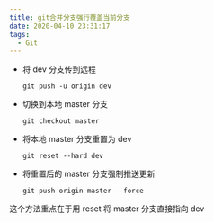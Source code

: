 ```yaml
---
title: git合并分支强行覆盖当前分支
date: 2020-04-10 23:31:17
tags:
  - Git
---
```


- 将 dev 分支传到远程

  `git push -u origin dev`

- 切换到本地 master 分支

  `git checkout master`

- 将本地 master 分支重置为 dev

  `git reset --hard dev`

- 将重置后的 master 分支强制推送更新

  `git push origin master --force`

这个方法重点在于用 reset 将 master 分支直接指向 dev
